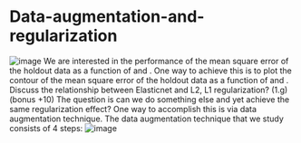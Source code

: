 # Data-augmentation-and-regularization

![image](https://github.com/AasthaChawla14/Data-augmentation-and-regularization/assets/133168057/02697c2c-9dc4-416b-8ae5-3aaaf9efc1c4)
We are interested in the performance of the mean square error of the holdout data as a function of and . One way to achieve this is to plot the contour of the mean square error of the holdout data as a function of and . Discuss the relationship between Elasticnet and L2, L1 regularization?
(1.g) (bonus +10) The question is can we do something else and yet achieve the same regularization effect? One way to accomplish this is via data augmentation technique. The data augmentation technique that we study consists of 4 steps:
![image](https://github.com/AasthaChawla14/Data-augmentation-and-regularization/assets/133168057/0c5a4fb5-787a-4000-b6c3-a4e22441c742)
